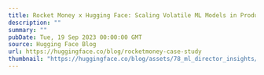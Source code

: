 ```yaml
---
title: Rocket Money x Hugging Face: Scaling Volatile ML Models in Production
description: ""
summary: ""
pubDate: Tue, 19 Sep 2023 00:00:00 GMT
source: Hugging Face Blog
url: https://huggingface.co/blog/rocketmoney-case-study
thumbnail: "https://huggingface.co/blog/assets/78_ml_director_insights/rocketmoney.png"
---
```


